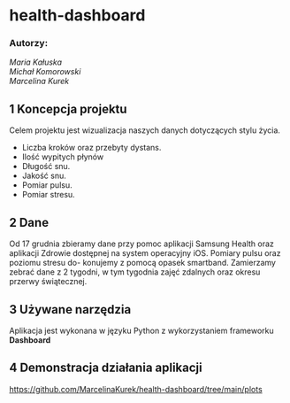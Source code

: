 # health-dashboard

### Autorzy:  
*Maria Kałuska  
Michał Komorowski  
Marcelina Kurek*  


## 1 Koncepcja projektu
Celem projektu jest wizualizacja naszych danych dotyczących stylu życia.
- Liczba kroków oraz przebyty dystans.
- Ilość wypitych płynów
- Długość snu.
- Jakość snu.
- Pomiar pulsu.
- Pomiar stresu.

## 2 Dane
Od 17 grudnia zbieramy dane przy pomoc aplikacji Samsung Health oraz aplikacji
Zdrowie dostępnej na system operacyjny iOS. Pomiary pulsu oraz poziomu stresu do-
konujemy z pomocą opasek smartband. Zamierzamy zebrać dane z 2 tygodni, w tym
tygodnia zajęć zdalnych oraz okresu przerwy świątecznej.

## 3 Używane narzędzia
Aplikacja jest wykonana w języku Python z wykorzystaniem frameworku **Dashboard**

## 4 Demonstracja działania aplikacji
https://github.com/MarcelinaKurek/health-dashboard/tree/main/plots
